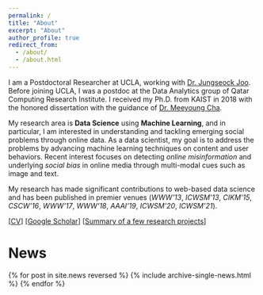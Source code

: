 ```yaml
---
permalink: /
title: "About"
excerpt: "About"
author_profile: true
redirect_from:
  - /about/
  - /about.html
---
```


I am a Postdoctoral Researcher at UCLA, working with [Dr. Jungseock Joo](http://jsjoo.com). Before joining UCLA, I was a postdoc at the Data Analytics group of Qatar Computing Research Institute. I received my Ph.D. from KAIST in 2018 with the honored dissertation with the guidance of [Dr. Meeyoung Cha](https://ds.ibs.re.kr/index.php/ci/).

My research area is **Data Science** using **Machine Learning**, and in particular, I am interested in understanding and tackling emerging social problems through online data. As a data scientist, my goal is to address the problems by advancing machine learning techniques on content and user behaviors. Recent interest focuses on detecting *online misinformation* and underlying *social bias* in online media through multi-modal cues such as image and text.

My research has made significant contributions to web-based data science and has been published in premier venues (*WWW'13*, *ICWSM'13*, *CIKM'15*, *CSCW'16*, *WWW'17*, *WWW'18*, *AAAI'19*, *ICWSM'20*, *ICWSM'21*). 

[[CV](/files/Kunwoo_CV.pdf)] 
[[Google Scholar](https://scholar.google.com/citations?user=xiZ1ImoAAAAJ)] 
[[Summary of a few research projects](https://bywords.github.io/research/)]




# News

{% for post in site.news reversed %}
  {% include archive-single-news.html %}
{% endfor %}
